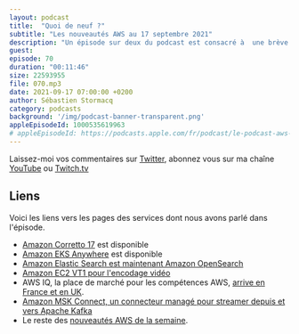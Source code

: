 ```yaml
---
layout: podcast
title:  "Quoi de neuf ?"
subtitle: "Les nouveautés AWS au 17 septembre 2021"
description: "Un épisode sur deux du podcast est consacré à  une brève revue des principales nouveautés AWS.  Cette semaine, nous parlons de Kubernetes, du nouveau nom de Elastic Search - Open Search -, d'une nouvelle famille d'instances EC2, d'une place de marché pour les compétences AWS qui arrive en France, et enfin de connecteurs managés pour vos clusters Kafka."
guest:
episode: 70 
duration: "00:11:46"
size: 22593955
file: 070.mp3
date: 2021-09-17 07:00:00 +0200  
author: Sébastien Stormacq
category: podcasts
background: '/img/podcast-banner-transparent.png'
appleEpisodeId: 1000535619963
# appleEpisodeId: https://podcasts.apple.com/fr/podcast/le-podcast-aws-en-français/id1452118442
---
```


Laissez-moi vos commentaires sur [Twitter](https://twitter.com/sebsto), abonnez vous sur ma chaîne [YouTube](https://www.youtube.com/sebsto) ou [Twitch.tv](https://www.twitch.tv/sebAWS)

## Liens

Voici les liens vers les pages des services dont nous avons parlé dans l'épisode.

- [Amazon Corretto 17](https://aws.amazon.com/about-aws/whats-new/2021/09/amazon-corretto-17-now-available/) est disponible
- [Amazon EKS Anywhere](https://aws.amazon.com/blogs/aws/amazon-eks-anywhere-now-generally-available-to-create-and-manage-kubernetes-clusters-on-premises/) est disponible
- [Amazon Elastic Search est maintenant Amazon OpenSearch](https://aws.amazon.com/blogs/aws/amazon-elasticsearch-service-is-now-amazon-opensearch-service-and-supports-opensearch-10/)
- [Amazon EC2 VT1 pour l'encodage vidéo](https://aws.amazon.com/blogs/aws/new-amazon-ec2-vt1-instances-for-live-multi-stream-video-transcoding/)
- AWS IQ, la place de marché pour les compétences AWS, [arrive en France et en UK](https://aws.amazon.com/blogs/aws/aws-iq-expansion-experts-uk-france/).
- [Amazon MSK Connect, un connecteur managé pour streamer depuis et vers Apache Kafka](https://aws.amazon.com/blogs/aws/introducing-amazon-msk-connect-stream-data-to-and-from-your-apache-kafka-clusters-using-managed-connectors/)
- Le reste des [nouveautés AWS de la semaine](https://aws.amazon.com/fr/about-aws/whats-new/2021/?nc1=h_ls).